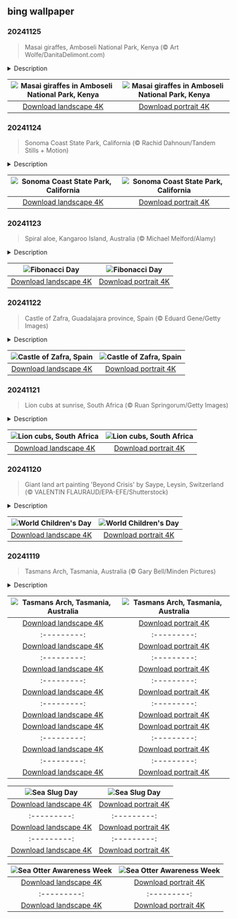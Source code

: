 ## bing wallpaper

### 20241125

> Masai giraffes, Amboseli National Park, Kenya (© Art Wolfe/DanitaDelimont.com)

<details>
<summary>Description</summary>

> Masai giraffes roam the vast landscapes of Amboseli National Park in Kenya, as seen in today's image. At 18 feet or more, giraffes are the world's tallest land mammals. Along with prehensile tongues that are more than a foot and a half long, they use their impressive height to eat foliage found almost 20 feet from the ground. They're also faster than you might think, being able to sprint over short distances up to 37 mph. Giraffes are common in East Africa and can be seen grazing in grasslands, woodlands, and reserves.
> 
> Established 50 years ago, Amboseli National Park covers more than 150 square miles. Its swamps and wetlands teem with wildlife, including 400 species of birds, 40 of which are birds of prey. During safaris, people can see giraffes and four of Africa's 'Big Five' animals up close—lions, leopards, elephants, and African buffalo. Amboseli offers visitors a glimpse into the traditional Maasai way of life through cultural interactions, livestock herding, and coexistence with wildlife.
> 
> 

</details>

| ![Masai giraffes in Amboseli National Park, Kenya](https://cn.bing.com/th?id=OHR.AmboseliGiraffes_EN-US9072366924_UHD.jpg&pid=hp&w=400&h=224&rs=1&c=4) | ![Masai giraffes in Amboseli National Park, Kenya](https://cn.bing.com/th?id=OHR.AmboseliGiraffes_EN-US9072366924_1080x1920.jpg&pid=hp&w=155&h=315&rs=1&c=4) |
|:---------:|:---------:|
| [Download landscape 4K](https://cn.bing.com/th?id=OHR.AmboseliGiraffes_EN-US9072366924_UHD.jpg) | [Download portrait 4K](https://cn.bing.com/th?id=OHR.AmboseliGiraffes_EN-US9072366924_1080x1920.jpg) |

### 20241124

> Sonoma Coast State Park, California (© Rachid Dahnoun/Tandem Stills + Motion)

<details>
<summary>Description</summary>

> Sonoma Coast State Park offers a picturesque retreat with its sandy beaches, natural arches, and secluded coves. Established in 1934, the park encompasses 17 miles of Northern California coastline between Jenner and Bodega Bay. Wildlife enthusiasts can spot seals, sea lions, whales, and a variety of birds like towhees, warblers, finches, sparrows, and orioles. History buffs will enjoy exploring the sea stack formation with rubbing marks believed to have been made by mammoths that roamed the area 40,000 years ago. The park is also home to historical sites like Bodega Head, where Russians built a fort in the early 1800s.
> 
> Fort Ross, near the park, was established in 1812 by the Russian-American Company. This settlement marked the southernmost expansion of Russian colonization in North America. The fort primarily served as a hub for the fur trade, focusing on hunting sea otters along the Pacific coast. By the mid-1830s, the fur trade had declined, and in 1841, the fort was sold to John Sutter, an American entrepreneur.
> 
> 

</details>

| ![Sonoma Coast State Park, California](https://cn.bing.com/th?id=OHR.SonomaCoast_EN-US5218026576_UHD.jpg&pid=hp&w=400&h=224&rs=1&c=4) | ![Sonoma Coast State Park, California](https://cn.bing.com/th?id=OHR.SonomaCoast_EN-US5218026576_1080x1920.jpg&pid=hp&w=155&h=315&rs=1&c=4) |
|:---------:|:---------:|
| [Download landscape 4K](https://cn.bing.com/th?id=OHR.SonomaCoast_EN-US5218026576_UHD.jpg) | [Download portrait 4K](https://cn.bing.com/th?id=OHR.SonomaCoast_EN-US5218026576_1080x1920.jpg) |

### 20241123

> Spiral aloe, Kangaroo Island, Australia (© Michael Melford/Alamy)

<details>
<summary>Description</summary>

> On Fibonacci Day, mathematicians and scientists honor one of their own: Leonardo Bonacci, better known as Fibonacci. The medieval mathematician popularized the Hindu-Arabic numeral system, with its use of zero, decimal points, and 10 numbers instead of the ponderous Roman numeral system. He's most famous, however, for his sequence of numbers: 0, 1, 1, 2, 3, 5, 8... By adding the first two numbers, you arrive at the third, and adding the previous two numbers, you arrive at the next number, and so on. Disregarding the zero, the first four numbers correspond to today's date, 11/23.
> 
> The Fibonacci sequence is also related to a mathematical phenomenon called the golden ratio, an irrational number that begins 1.61803 but whose terms go on forever after the decimal point. It is found in nature, including the spiral shapes of nautilus shells, sunflower seeds, pinecones, and the leaves of the spiral aloe plant in today's image. It is also found in the relationship between adjacent numbers in the Fibonacci sequence. As successive Fibonacci numbers above 5 are divided by the previous number, the answer gets ever closer to the golden ratio. These mysterious numbers intertwine in nature, creating beautiful patterns in unexpected places.
> 
> 

</details>

| ![Fibonacci Day](https://cn.bing.com/th?id=OHR.FibonacciAloe_EN-US5137471725_UHD.jpg&pid=hp&w=400&h=224&rs=1&c=4) | ![Fibonacci Day](https://cn.bing.com/th?id=OHR.FibonacciAloe_EN-US5137471725_1080x1920.jpg&pid=hp&w=155&h=315&rs=1&c=4) |
|:---------:|:---------:|
| [Download landscape 4K](https://cn.bing.com/th?id=OHR.FibonacciAloe_EN-US5137471725_UHD.jpg) | [Download portrait 4K](https://cn.bing.com/th?id=OHR.FibonacciAloe_EN-US5137471725_1080x1920.jpg) |

### 20241122

> Castle of Zafra, Guadalajara province, Spain (© Eduard Gene/Getty Images)

<details>
<summary>Description</summary>

> Perched atop a sandstone outcrop high in the Sierra de Caldereros stands the Castle of Zafra. When the Christian kingdoms of northern Spain took the region from its Moorish defenders in the 12th century, they built this castle on the site of an older fortress to defend the borderland between the two powers. Over the years, it withstood countless battles of the Reconquista—the military campaigns waged by Christian kingdoms against Muslim rule in Spain—and of the Castilian Civil War of the 14th century.
> 
> When the fighting ended in the late 15th century, the Castle of Zafra was no longer strategically important and began to fall into ruin. In 1971, Don Antonio Sanz Polo, a descendant of the castle's last warden, bought the site from the Spanish state. He then spent the next 30 years restoring the castle. These days, you're more likely to see the Castle of Zafra on the screen than in a history book—it doubled as the Tower of Joy in the sixth season of 'Game of Thrones.'
> 
> 

</details>

| ![Castle of Zafra, Spain](https://cn.bing.com/th?id=OHR.ZafraCastle_EN-US5032917939_UHD.jpg&pid=hp&w=400&h=224&rs=1&c=4) | ![Castle of Zafra, Spain](https://cn.bing.com/th?id=OHR.ZafraCastle_EN-US5032917939_1080x1920.jpg&pid=hp&w=155&h=315&rs=1&c=4) |
|:---------:|:---------:|
| [Download landscape 4K](https://cn.bing.com/th?id=OHR.ZafraCastle_EN-US5032917939_UHD.jpg) | [Download portrait 4K](https://cn.bing.com/th?id=OHR.ZafraCastle_EN-US5032917939_1080x1920.jpg) |

### 20241121

> Lion cubs at sunrise, South Africa (© Ruan Springorum/Getty Images)

<details>
<summary>Description</summary>

> Curious about what it's like to be a lion cub living in the wild? Let's explore their life. African lion cubs like those featured here, sunbathing in the wilderness of South Africa, start life tucked away in a secluded den. Blind at birth, these little ones are vulnerable in the first few weeks of their lives and depend entirely on their mothers. At around 8 weeks old, they meet the rest of the pride and learn to socialize so they can find their place in the group. After they hit 6 months, they begin to go out hunting with adults, learning essential skills through real-life adventures.
> 
> Lions enter adolescence around 2 years old, and they reach maturity by 3 or 4. At this point, young males leave their mothers and group with other males, while females remain to hunt and breed in the same pride. For the lion cubs in today's image, their early experiences will lay the foundation for their place in the wild.
> 
> 

</details>

| ![Lion cubs, South Africa](https://cn.bing.com/th?id=OHR.LionCubs_EN-US4742616367_UHD.jpg&pid=hp&w=400&h=224&rs=1&c=4) | ![Lion cubs, South Africa](https://cn.bing.com/th?id=OHR.LionCubs_EN-US4742616367_1080x1920.jpg&pid=hp&w=155&h=315&rs=1&c=4) |
|:---------:|:---------:|
| [Download landscape 4K](https://cn.bing.com/th?id=OHR.LionCubs_EN-US4742616367_UHD.jpg) | [Download portrait 4K](https://cn.bing.com/th?id=OHR.LionCubs_EN-US4742616367_1080x1920.jpg) |

### 20241120

> Giant land art painting 'Beyond Crisis' by Saype, Leysin, Switzerland (© VALENTIN FLAURAUD/EPA-EFE/Shutterstock)

<details>
<summary>Description</summary>

> What's more creative than a young mind? This World Children's Day, let's celebrate the boundless imagination of kids and the ideas they bring to life. A UNICEF initiative, this day is a global day of action for children, by children, which marks the UN's adoption of the Convention on the Rights of the Child. Kids are raising their voices on issues ranging from conflict and climate change to mental health and discrimination, in a bid to influence the future.
> 
> Featured in today's image is the giant land art painting 'Beyond Crisis' in Leysin, Switzerland. It was created by French contemporary artist Saype in 2020 in response to the pandemic. Saype is renowned for his ultra-realistic giant nature paintings—this fresco spanned over 32,000 square feet—made using biodegradable paint. Through the eyes of a little girl gazing at the horizon, the artist envisioned a more united and humane world. The arc of figures she draws serves as a powerful reminder that, in times of crisis, we must focus on what lies ahead together.
> 
> 

</details>

| ![World Children's Day](https://cn.bing.com/th?id=OHR.BeyondSaype_EN-US4398054405_UHD.jpg&pid=hp&w=400&h=224&rs=1&c=4) | ![World Children's Day](https://cn.bing.com/th?id=OHR.BeyondSaype_EN-US4398054405_1080x1920.jpg&pid=hp&w=155&h=315&rs=1&c=4) |
|:---------:|:---------:|
| [Download landscape 4K](https://cn.bing.com/th?id=OHR.BeyondSaype_EN-US4398054405_UHD.jpg) | [Download portrait 4K](https://cn.bing.com/th?id=OHR.BeyondSaype_EN-US4398054405_1080x1920.jpg) |

### 20241119

> Tasmans Arch, Tasmania, Australia (© Gary Bell/Minden Pictures)

<details>
<summary>Description</summary>

> Ready for a coastal adventure? Welcome to Tasman National Park in Tasmania, an island state of Australia about 150 miles off its southeastern coast. Spanning more than 41 square miles, this park features dramatic cliffs and distinctive columns of dolerite rock. Tasmans Arch, seen in today's image, is a standout example. Shaped over time by the Tasman Sea, it was once the roof of a massive sea cave. The sea's pressure, combined with air, sand, and stones, slowly pried open the vertical cracks in the cliff, dislodging chunks of rock. The cave kept growing, deepening, and lengthening, until it eventually gave way, leaving behind this towering natural bridge. Tasmans Arch is named after the Dutch explorer Abel Tasman, who also lends his name to the state of Tasmania.
> 
> 
> 
> 

</details>

| ![Tasmans Arch, Tasmania, Australia](https://cn.bing.com/th?id=OHR.TasmansArch_EN-US4274981499_UHD.jpg&pid=hp&w=400&h=224&rs=1&c=4) | ![Tasmans Arch, Tasmania, Australia](https://cn.bing.com/th?id=OHR.TasmansArch_EN-US4274981499_1080x1920.jpg&pid=hp&w=155&h=315&rs=1&c=4) |
|:---------:|:---------:|
| [Download landscape 4K](https://cn.bing.com/th?id=OHR.TasmansArch_EN-US4274981499_UHD.jpg) | [Download portrait 4K](https://cn.bing.com/th?id=OHR.TasmansArch_EN-US4274981499_1080x1920.jpg) |com/th?id=OHR.ManarolaItaly_EN-US4826543395_1080x1920.jpg) |0.jpg&pid=hp&w=155&h=315&rs=1&c=4) |
|:---------:|:---------:|
| [Download landscape 4K](https://cn.bing.com/th?id=OHR.KelpForest_EN-US4745308334_UHD.jpg) | [Download portrait 4K](https://cn.bing.com/th?id=OHR.KelpForest_EN-US4745308334_1080x1920.jpg) |rs=1&c=4) | ![Arches National Park anniversary](https://cn.bing.com/th?id=OHR.CoveArch_EN-US4653050772_1080x1920.jpg&pid=hp&w=155&h=315&rs=1&c=4) |
|:---------:|:---------:|
| [Download landscape 4K](https://cn.bing.com/th?id=OHR.CoveArch_EN-US4653050772_UHD.jpg) | [Download portrait 4K](https://cn.bing.com/th?id=OHR.CoveArch_EN-US4653050772_1080x1920.jpg) |m/th?id=OHR.VeteranReflections_EN-US4567357121_1080x1920.jpg&pid=hp&w=155&h=315&rs=1&c=4) |
|:---------:|:---------:|
| [Download landscape 4K](https://cn.bing.com/th?id=OHR.VeteranReflections_EN-US4567357121_UHD.jpg) | [Download portrait 4K](https://cn.bing.com/th?id=OHR.VeteranReflections_EN-US4567357121_1080x1920.jpg) |_EN-US4470232432_1080x1920.jpg&pid=hp&w=155&h=315&rs=1&c=4) |
|:---------:|:---------:|
| [Download landscape 4K](https://cn.bing.com/th?id=OHR.YucatanFlamingos_EN-US4470232432_UHD.jpg) | [Download portrait 4K](https://cn.bing.com/th?id=OHR.YucatanFlamingos_EN-US4470232432_1080x1920.jpg) |--:|:---------:|
| [Download landscape 4K](https://cn.bing.com/th?id=OHR.OliveTreeDay_EN-US9460125670_UHD.jpg) | [Download portrait 4K](https://cn.bing.com/th?id=OHR.OliveTreeDay_EN-US9460125670_1080x1920.jpg) |pid=hp&w=155&h=315&rs=1&c=4) |
|:---------:|:---------:|
| [Download landscape 4K](https://cn.bing.com/th?id=OHR.MonksMound_EN-US9323884241_UHD.jpg) | [Download portrait 4K](https://cn.bing.com/th?id=OHR.MonksMound_EN-US9323884241_1080x1920.jpg) |](https://cn.bing.com/th?id=OHR.Calacas_EN-US6430903741_UHD.jpg) | [Download portrait 4K](https://cn.bing.com/th?id=OHR.Calacas_EN-US6430903741_1080x1920.jpg) |.com/th?id=OHR.SealRiver_EN-US6267835630_1080x1920.jpg&pid=hp&w=155&h=315&rs=1&c=4) |
|:---------:|:---------:|
| [Download landscape 4K](https://cn.bing.com/th?id=OHR.SealRiver_EN-US6267835630_UHD.jpg) | [Download portrait 4K](https://cn.bing.com/th?id=OHR.SealRiver_EN-US6267835630_1080x1920.jpg) |e a more fitting name. Someone call Terry.
> 
> 

</details>

| ![Sea Slug Day](https://cn.bing.com/th?id=OHR.SeaAngel_EN-US5531672696_UHD.jpg&pid=hp&w=400&h=224&rs=1&c=4) | ![Sea Slug Day](https://cn.bing.com/th?id=OHR.SeaAngel_EN-US5531672696_1080x1920.jpg&pid=hp&w=155&h=315&rs=1&c=4) |
|:---------:|:---------:|
| [Download landscape 4K](https://cn.bing.com/th?id=OHR.SeaAngel_EN-US5531672696_UHD.jpg) | [Download portrait 4K](https://cn.bing.com/th?id=OHR.SeaAngel_EN-US5531672696_1080x1920.jpg) |OHR.DarkSkyAcadia_EN-US6966527964_1080x1920.jpg) |.bing.com/th?id=OHR.GoldenJellyfish_EN-US6743816471_1080x1920.jpg&pid=hp&w=155&h=315&rs=1&c=4) |
|:---------:|:---------:|
| [Download landscape 4K](https://cn.bing.com/th?id=OHR.GoldenJellyfish_EN-US6743816471_UHD.jpg) | [Download portrait 4K](https://cn.bing.com/th?id=OHR.GoldenJellyfish_EN-US6743816471_1080x1920.jpg) |ng.com/th?id=OHR.LastDollarRoad_EN-US7923638318_UHD.jpg&pid=hp&w=400&h=224&rs=1&c=4) | ![First day of autumn](https://cn.bing.com/th?id=OHR.LastDollarRoad_EN-US7923638318_1080x1920.jpg&pid=hp&w=155&h=315&rs=1&c=4) |
|:---------:|:---------:|
| [Download landscape 4K](https://cn.bing.com/th?id=OHR.LastDollarRoad_EN-US7923638318_UHD.jpg) | [Download portrait 4K](https://cn.bing.com/th?id=OHR.LastDollarRoad_EN-US7923638318_1080x1920.jpg) |ppers who hunted otters to near extinction before they were protected by law. Although sea otter populations have rebounded, they are still considered endangered. Otters live along the Pacific Coast of North America, from California up to Alaska. Although they can walk on land, they almost never find the need or desire to, even when it's nap time. When they're ready for a snooze, they'll raft up, wrap themselves in a strand of kelp to keep them from drifting away, and recline on the world's biggest waterbed.

</details>

| ![Sea Otter Awareness Week](https://cn.bing.com/th?id=OHR.SitkaOtters_EN-US7714053956_UHD.jpg&pid=hp&w=400&h=224&rs=1&c=4) | ![Sea Otter Awareness Week](https://cn.bing.com/th?id=OHR.SitkaOtters_EN-US7714053956_1080x1920.jpg&pid=hp&w=155&h=315&rs=1&c=4) |
|:---------:|:---------:|
| [Download landscape 4K](https://cn.bing.com/th?id=OHR.SitkaOtters_EN-US7714053956_UHD.jpg) | [Download portrait 4K](https://cn.bing.com/th?id=OHR.SitkaOtters_EN-US7714053956_1080x1920.jpg) |oo_EN-US7569665443_UHD.jpg&pid=hp&w=400&h=224&rs=1&c=4) | ![World Bamboo Day](https://cn.bing.com/th?id=OHR.ArashiyamaBamboo_EN-US7569665443_1080x1920.jpg&pid=hp&w=155&h=315&rs=1&c=4) |
|:---------:|:---------:|
| [Download landscape 4K](https://cn.bing.com/th?id=OHR.ArashiyamaBamboo_EN-US7569665443_UHD.jpg) | [Download portrait 4K](https://cn.bing.com/th?id=OHR.ArashiyamaBamboo_EN-US7569665443_1080x1920.jpg) |